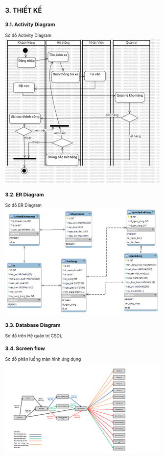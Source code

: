 ## 3. THIẾT KẾ

### 3.1. Activity Diagram
Sơ đồ Activity Diagram
![Activity Diagram](./images/ActivityDiagram1.jpg)

### 3.2. ER Diagram
Sơ đồ ER Diagram
![ER Diagram](./images/er2.png)

### 3.3. Database Diagram

Sơ đồ trên Hệ quản trị CSDL

### 3.4. Screen flow

Sơ đồ phân luồng màn hình ứng dụng

![Sơ đồ luồng màn hinh](./images/screenflow.png)

